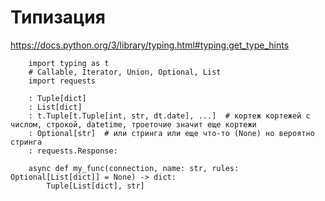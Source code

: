 # Типизация 
https://docs.python.org/3/library/typing.html#typing.get_type_hints

```
    import typing as t
    # Callable, Iterator, Union, Optional, List
    import requests

    : Tuple[dict]
    : List[dict]
    : t.Tuple[t.Tuple[int, str, dt.date], ...]  # кортеж кортежей с числом, строкой, datetime, троеточие значит еще кортежи
    : Optional[str]  # или стринга или еще что-то (None) но вероятно стринга
    : requests.Response:

    async def my_func(connection, name: str, rules: Optional[List[dict]] = None) -> dict: 
        Tuple[List[dict], str]

```